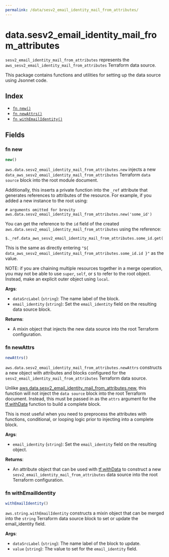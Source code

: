 ```yaml
---
permalink: /data/sesv2_email_identity_mail_from_attributes/
---
```


# data.sesv2_email_identity_mail_from_attributes

`sesv2_email_identity_mail_from_attributes` represents the `aws_sesv2_email_identity_mail_from_attributes` Terraform data source.



This package contains functions and utilities for setting up the data source using Jsonnet code.


## Index

* [`fn new()`](#fn-new)
* [`fn newAttrs()`](#fn-newattrs)
* [`fn withEmailIdentity()`](#fn-withemailidentity)

## Fields

### fn new

```ts
new()
```


`aws.data.sesv2_email_identity_mail_from_attributes.new` injects a new `data_aws_sesv2_email_identity_mail_from_attributes` Terraform `data source`
block into the root module document.

Additionally, this inserts a private function into the `_ref` attribute that generates references to attributes of the
resource. For example, if you added a new instance to the root using:

    # arguments omitted for brevity
    aws.data.sesv2_email_identity_mail_from_attributes.new('some_id')

You can get the reference to the `id` field of the created `aws.data.sesv2_email_identity_mail_from_attributes` using the reference:

    $._ref.data_aws_sesv2_email_identity_mail_from_attributes.some_id.get('id')

This is the same as directly entering `"${ data_aws_sesv2_email_identity_mail_from_attributes.some_id.id }"` as the value.

NOTE: if you are chaining multiple resources together in a merge operation, you may not be able to use `super`, `self`,
or `$` to refer to the root object. Instead, make an explicit outer object using `local`.

**Args**:
  - `dataSrcLabel` (`string`): The name label of the block.
  - `email_identity` (`string`): Set the `email_identity` field on the resulting data source block.

**Returns**:
- A mixin object that injects the new data source into the root Terraform configuration.


### fn newAttrs

```ts
newAttrs()
```


`aws.data.sesv2_email_identity_mail_from_attributes.newAttrs` constructs a new object with attributes and blocks configured for the `sesv2_email_identity_mail_from_attributes`
Terraform data source.

Unlike [aws.data.sesv2_email_identity_mail_from_attributes.new](#fn-new), this function will not inject the `data source`
block into the root Terraform document. Instead, this must be passed in as the `attrs` argument for the
[tf.withData](https://github.com/tf-libsonnet/core/tree/main/docs#fn-withdata) function to build a complete block.

This is most useful when you need to preprocess the attributes with functions, conditional, or looping logic prior to
injecting into a complete block.

**Args**:
  - `email_identity` (`string`): Set the `email_identity` field on the resulting object.

**Returns**:
  - An attribute object that can be used with [tf.withData](https://github.com/tf-libsonnet/core/tree/main/docs#fn-withdata) to construct a new `sesv2_email_identity_mail_from_attributes` data source into the root Terraform configuration.


### fn withEmailIdentity

```ts
withEmailIdentity()
```

`aws.string.withEmailIdentity` constructs a mixin object that can be merged into the `string`
Terraform data source block to set or update the email_identity field.



**Args**:
  - `dataSrcLabel` (`string`): The name label of the block to update.
  - `value` (`string`): The value to set for the `email_identity` field.
